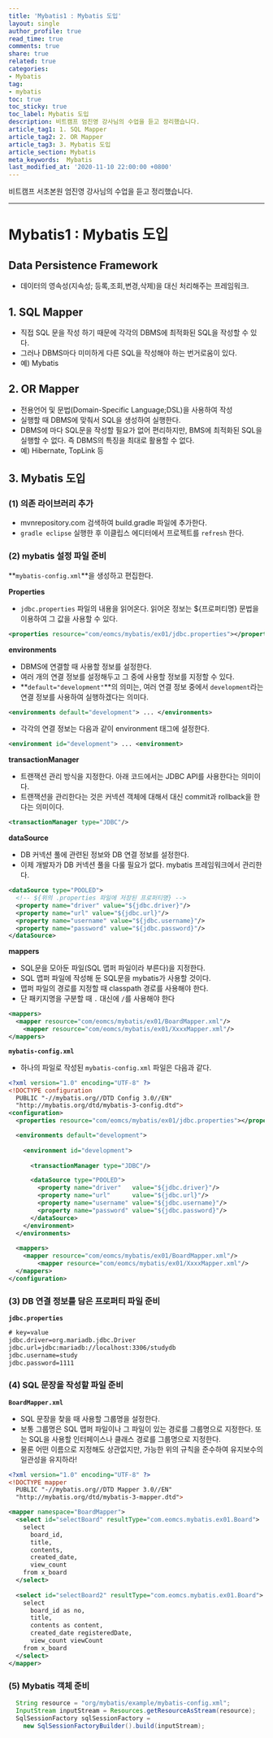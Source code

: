 ```yaml
---
title: 'Mybatis1 : Mybatis 도입'
layout: single
author_profile: true
read_time: true
comments: true
share: true
related: true
categories:
- Mybatis
tag:
- mybatis
toc: true
toc_sticky: true
toc_label: Mybatis 도입
description: 비트캠프 엄진영 강사님의 수업을 듣고 정리했습니다.
article_tag1: 1. SQL Mapper
article_tag2: 2. OR Mapper
article_tag3: 3. Mybatis 도입
article_section: Mybatis
meta_keywords:  Mybatis
last_modified_at: '2020-11-10 22:00:00 +0800'
---
```


비트캠프 서초본원 엄진영 강사님의 수업을 듣고 정리했습니다.

---
# Mybatis1 : Mybatis 도입

## **Data Persistence Framework**

- 데이터의 영속성(지속성; 등록,조회,변경,삭제)을 대신 처리해주는 프레임워크.

## 1. SQL Mapper

- 직접 SQL 문을 작성 하기 때문에 각각의 DBMS에 최적화된 SQL을 작성할 수 있다.
- 그러나 DBMS마다 미미하게 다른 SQL을 작성해야 하는 번거로움이 있다.
- 예) Mybatis

## 2. OR Mapper

- 전용언어 및 문법(Domain-Specific Language;DSL)을 사용하여 작성
- 실행할 때 DBMS에 맞춰서 SQL을 생성하여 실행한다.
- DBMS에 마다 SQL문을 작성할 필요가 없어 편리하지만, BMS에 최적화된 SQL을 실행할 수 없다. 즉 DBMS의 특징을 최대로 활용할 수 없다.
- 예) Hibernate, TopLink 등

## 3. Mybatis 도입

### (1) 의존 라이브러리 추가

- mvnrepository.com 검색하여 build.gradle 파일에 추가한다.
- `gradle eclipse` 실행한 후 이클립스 에디터에서 프로젝트를 `refresh` 한다.

### (2) mybatis 설정 파일 준비

**`mybatis-config.xml`**을 생성하고 편집한다.

**Properties**

- `jdbc.properties` 파일의 내용을 읽어온다. 읽어온 정보는 ${프로퍼티명} 문법을 이용하여 그 값을 사용할 수 있다.

```xml
<properties resource="com/eomcs/mybatis/ex01/jdbc.properties"></properties>
```

**environments**

- DBMS에 연결할 때 사용할 정보를 설정한다.
- 여러 개의 연결 정보를 설정해두고 그 중에 사용할 정보를 지정할 수 있다.
- **`default="development"`**의 의미는, 여러 연결 정보 중에서 `development`라는 연결 정보를 사용하여 실행하겠다는 의미다.

```xml
<environments default="development"> ... </environments>
```

- 각각의 연결 정보는 다음과 같이 environment 태그에 설정한다.

```xml
<environment id="development"> ... <environment>
```

**transactionManager**

- 트랜잭션 관리 방식을 지정한다. 아래 코드에서는 JDBC API를 사용한다는 의미이다.
- 트랜잭션을 관리한다는 것은 커넥션 객체에 대해서 대신 commit과 rollback을 한다는 의미이다.

```xml
<transactionManager type="JDBC"/>
```

**dataSource**

- DB 커넥션 풀에 관련된 정보와 DB 연결 정보를 설정한다.
- 이제 개발자가 DB 커넥션 풀을 다룰 필요가 없다.  mybatis 프레임워크에서 관리한다.

```xml
<dataSource type="POOLED">
  <!-- ${위의 .properties 파일에 저장된 프로퍼티명} -->
  <property name="driver" value="${jdbc.driver}"/>
  <property name="url" value="${jdbc.url}"/>
  <property name="username" value="${jdbc.username}"/>
  <property name="password" value="${jdbc.password}"/>
</dataSource>
```

**mappers**

- SQL문을 모아둔 파일(SQL 맵퍼 파일이라 부른다)을 지정한다.
- SQL 맵퍼 파일에 작성해 둔 SQL문을 mybatis가 사용할 것이다.
- 맵퍼 파일의 경로를 지정할 때 classpath 경로를 사용해야 한다.
- 단 패키지명을 구분할 때 `.` 대신에 `/`를 사용해야 한다

```xml
<mappers>
  <mapper resource="com/eomcs/mybatis/ex01/BoardMapper.xml"/>
	<mapper resource="com/eomcs/mybatis/ex01/XxxxMapper.xml"/>
</mappers>
```

**`mybatis-config.xml`**

- 하나의 파일로 작성된 `mybatis-config.xml` 파일은 다음과 같다.

```xml
<?xml version="1.0" encoding="UTF-8" ?>
<!DOCTYPE configuration
  PUBLIC "-//mybatis.org//DTD Config 3.0//EN"
  "http://mybatis.org/dtd/mybatis-3-config.dtd">
<configuration>
  <properties resource="com/eomcs/mybatis/ex01/jdbc.properties"></properties>

  <environments default="development">
    
    <environment id="development">
    
      <transactionManager type="JDBC"/>

      <dataSource type="POOLED">
        <property name="driver"   value="${jdbc.driver}"/>
        <property name="url"      value="${jdbc.url}"/>
        <property name="username" value="${jdbc.username}"/>
        <property name="password" value="${jdbc.password}"/>
      </dataSource>
    </environment>
  </environments>
 
  <mappers>
    <mapper resource="com/eomcs/mybatis/ex01/BoardMapper.xml"/>
		<mapper resource="com/eomcs/mybatis/ex01/XxxxMapper.xml"/>
  </mappers>
</configuration>
```

### (3) DB 연결 정보를 담은 프로퍼티 파일 준비

**`jdbc.properties`** 

```xml
# key=value
jdbc.driver=org.mariadb.jdbc.Driver
jdbc.url=jdbc:mariadb://localhost:3306/studydb
jdbc.username=study
jdbc.password=1111
```

### (4) SQL 문장을 작성할 파일 준비

**`BoardMapper.xml`** 

- SQL 문장을 찾을 때 사용할 그룹명을 설정한다.
- 보통 그룹명은 SQL 맵퍼 파일이나 그 파일이 있는 경로를 그룹명으로 지정한다. 또는 SQL을 사용할 인터페이스나 클래스 경로를 그룹명으로 지정한다.
- 물론 어떤 이름으로 지정해도 상관없지만, 가능한 위의 규칙을 준수하여 유지보수의 일관성을 유지하라!

```xml
<?xml version="1.0" encoding="UTF-8" ?>
<!DOCTYPE mapper
  PUBLIC "-//mybatis.org//DTD Mapper 3.0//EN"
  "http://mybatis.org/dtd/mybatis-3-mapper.dtd">

<mapper namespace="BoardMapper">
  <select id="selectBoard" resultType="com.eomcs.mybatis.ex01.Board">
    select 
      board_id,
      title,
      contents,
      created_date,
      view_count
    from x_board
  </select>
  
  <select id="selectBoard2" resultType="com.eomcs.mybatis.ex01.Board">
    select 
      board_id as no,
      title,
      contents as content,
      created_date registeredDate,
      view_count viewCount
    from x_board
  </select>
</mapper>
```

### (5) Mybatis 객체 준비

```java
  String resource = "org/mybatis/example/mybatis-config.xml";
  InputStream inputStream = Resources.getResourceAsStream(resource);
  SqlSessionFactory sqlSessionFactory =
    new SqlSessionFactoryBuilder().build(inputStream);
```